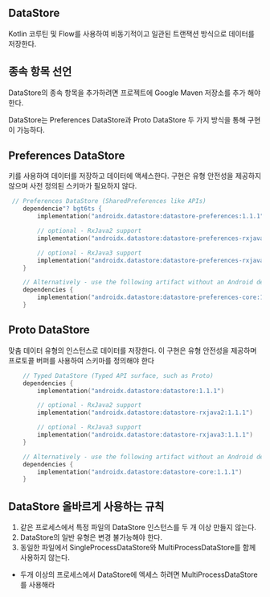 ## DataStore
Kotlin 코루틴 및 Flow를 사용하여 비동기적이고 일관된 트랜잭션 방식으로 데이터를 저장한다.

## 종속 항목 선언
DataStore의 종속 항목을 추가하려면 프로젝트에 Google Maven 저장소를 추가 해야 한다.

DataStore는 Preferences DataStore과 Proto DataStore 두 가지 방식을 통해 구현이 가능하다.

## Preferences DataStore
 키를 사용하여 데이터를 저장하고 데이터에 액세스한다. 구현은 유형 안전성을 제공하지 않으며 사전 정의된 스키마가 필요하지 않다.
```Kotlin
 // Preferences DataStore (SharedPreferences like APIs)
    dependencie"? bgt6ts {
        implementation("androidx.datastore:datastore-preferences:1.1.1")

        // optional - RxJava2 support
        implementation("androidx.datastore:datastore-preferences-rxjava2:1.1.1")

        // optional - RxJava3 support
        implementation("androidx.datastore:datastore-preferences-rxjava3:1.1.1")
    }

    // Alternatively - use the following artifact without an Android dependency.
    dependencies {
        implementation("androidx.datastore:datastore-preferences-core:1.1.1")
    }
```

## Proto DataStore
맞춤 데이터 유형의 인스턴스로 데이터를 저장한다. 이 구현은 유형 안전성을 제공하며 프로토콜 버퍼를 사용하여 스키마를 정의해야 한다
```Kotlin
    // Typed DataStore (Typed API surface, such as Proto)
    dependencies {
        implementation("androidx.datastore:datastore:1.1.1")

        // optional - RxJava2 support
        implementation("androidx.datastore:datastore-rxjava2:1.1.1")

        // optional - RxJava3 support
        implementation("androidx.datastore:datastore-rxjava3:1.1.1")
    }

    // Alternatively - use the following artifact without an Android dependency.
    dependencies {
        implementation("androidx.datastore:datastore-core:1.1.1")
    }
```

## DataStore 올바르게 사용하는 규칙
1. 같은 프로세스에서 특정 파일의 DataStore 인스턴스를 두 개 이상 만들지 않는다.
2. DataStore의 일반 유형은 변경 불가능해야 한다.
3. 동일한 파일에서 SingleProcessDataStore와 MultiProcessDataStore를 함께 사용하지 않는다.
+ 두개 이상의 프로세스에서 DataStore에 엑세스 하려면 MultiProcessDataStore를 사용해라